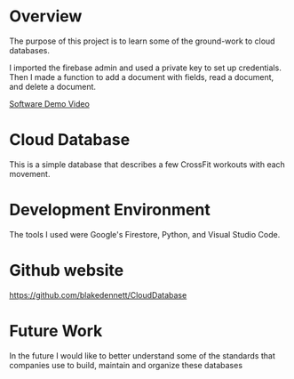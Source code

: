 # Overview

The purpose of this project is to learn some of the ground-work to cloud databases.  

I imported the firebase admin and used a private key to set up credentials. Then I made a function to add 
a document with fields, read a document, and delete a document.

[Software Demo Video](http://youtube.link.goes.here)

# Cloud Database

This is a simple database that describes a few CrossFit workouts with each movement.

# Development Environment

The tools I used were Google's Firestore, Python, and Visual Studio Code.

# Github website

https://github.com/blakedennett/CloudDatabase

# Future Work

In the future I would like to better understand some of the standards that companies use to 
build, maintain and organize these databases
